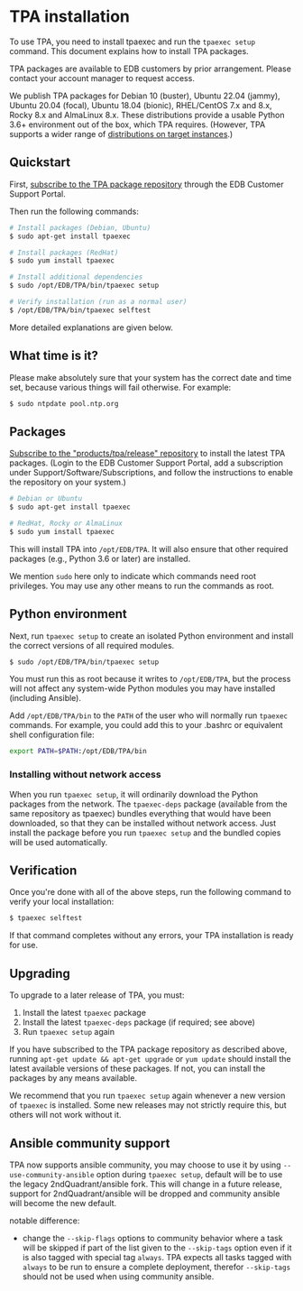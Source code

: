 # TPA installation

To use TPA, you need to install tpaexec and run the `tpaexec setup`
command. This document explains how to install TPA packages.

TPA packages are available to EDB customers by
prior arrangement. Please contact your account manager to request
access.

We publish TPA packages for Debian 10 (buster), Ubuntu 22.04 (jammy), Ubuntu 20.04
(focal), Ubuntu 18.04 (bionic), RHEL/CentOS 7.x and 8.x, Rocky 8.x and AlmaLinux 8.x. These
distributions provide a usable Python 3.6+ environment out of the box,
which TPA requires. (However, TPA supports a wider range of
[distributions on target instances](distributions.md).)

## Quickstart

First, [subscribe to the TPA package repository](https://techsupport.enterprisedb.com/software_subscriptions/add/products/tpa/)
through the EDB Customer Support Portal.

Then run the following commands:

```bash
# Install packages (Debian, Ubuntu)
$ sudo apt-get install tpaexec

# Install packages (RedHat)
$ sudo yum install tpaexec

# Install additional dependencies
$ sudo /opt/EDB/TPA/bin/tpaexec setup

# Verify installation (run as a normal user)
$ /opt/EDB/TPA/bin/tpaexec selftest
```

More detailed explanations are given below.

## What time is it?

Please make absolutely sure that your system has the correct date and
time set, because various things will fail otherwise. For example:

```bash
$ sudo ntpdate pool.ntp.org
```

## Packages

[Subscribe to the "products/tpa/release" repository](https://techsupport.enterprisedb.com/software_subscriptions/add/products/tpa/)
to install the latest TPA packages.
(Login to the EDB Customer Support Portal, add a subscription under
Support/Software/Subscriptions, and follow the instructions to enable
the repository on your system.)

```bash
# Debian or Ubuntu
$ sudo apt-get install tpaexec

# RedHat, Rocky or AlmaLinux
$ sudo yum install tpaexec
```

This will install TPA into `/opt/EDB/TPA`. It will also
ensure that other required packages (e.g., Python 3.6 or later) are
installed.

We mention `sudo` here only to indicate which commands need root
privileges. You may use any other means to run the commands as root.

## Python environment

Next, run `tpaexec setup` to create an isolated Python environment and
install the correct versions of all required modules.

```bash
$ sudo /opt/EDB/TPA/bin/tpaexec setup
```

You must run this as root because it writes to `/opt/EDB/TPA`,
but the process will not affect any system-wide Python modules you may
have installed (including Ansible).

Add `/opt/EDB/TPA/bin` to the `PATH` of the user who will
normally run `tpaexec` commands. For example, you could add this to
your .bashrc or equivalent shell configuration file:

```bash
export PATH=$PATH:/opt/EDB/TPA/bin
```

### Installing without network access

When you run `tpaexec setup`, it will ordinarily download the Python
packages from the network. The `tpaexec-deps` package (available from
the same repository as tpaexec) bundles everything that would have been
downloaded, so that they can be installed without network access. Just
install the package before you run `tpaexec setup` and the bundled
copies will be used automatically.

## Verification

Once you're done with all of the above steps, run the following command
to verify your local installation:

```bash
$ tpaexec selftest
```

If that command completes without any errors, your TPA installation
is ready for use.

## Upgrading

To upgrade to a later release of TPA, you must:

1. Install the latest `tpaexec` package
2. Install the latest `tpaexec-deps` package (if required; see above)
3. Run `tpaexec setup` again

If you have subscribed to the TPA package repository as described
above, running `apt-get update && apt-get upgrade` or `yum update`
should install the latest available versions of these packages. If not,
you can install the packages by any means available.

We recommend that you run `tpaexec setup` again whenever a new version
of `tpaexec` is installed. Some new releases may not strictly require
this, but others will not work without it.

## Ansible community support

TPA now supports ansible community, you may choose to use it by
using `--use-community-ansible` option during `tpaexec setup`, default
will be to use the legacy 2ndQuadrant/ansible fork. This will change in
a future release, support for 2ndQuadrant/ansible will be dropped and
community ansible will become the new default.

notable difference:
- change the `--skip-flags` options to community behavior where a
task will be skipped if part of the list given to the `--skip-tags`
option even if it is also tagged with special tag `always`.
TPA expects all tasks tagged with `always` to be run to ensure
a complete deployment, therefor `--skip-tags` should not be used when
using community ansible.